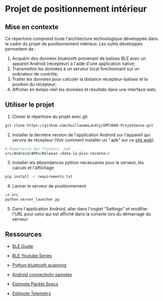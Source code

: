 # Projet de positionnement intérieur

## Mise en contexte
Ce répertoire comprend toute l'architecture technologique développée dans le cadre du projet de positionnement intérieur. Les outils développés permettent de :

1. Acquérir des données bluetooth provenant de balises BLE avec un appareil Android (récepteur) à l'aide d'une application native; 
1. Transmettre les données à un serveur local fonctionnant sur un ordinateur de contrôle;
1. Traiter les données pour calculer la distance récepteur-balises et la position du récepteur;
1. Afficher en temps-réel les données et résultats dans une interface web;

## Utiliser le projet
1. Cloner le répertoire du projet avec git
```bash
git clone https://github.com/GuillaumeLandry/GMT3060-ProjetGenie.git
```

2. Installer la dernière version de l'application Android sur l'appareil qui servira de récepteur (Voir comment installer un ".apk" sur ce [site web](https://www.groovypost.com/howto/install-apk-files-on-android/))
```bash
# Répertoire des fichiers .apk
src/Android/APKs/Release <date-la-plus-récente>/
```

3. Installer les dépendances python nécessaires pour le serveur, les calculs et l'affichage
```bash
pip install -r requirements.txt
```

4. Lancer le serveur de positionnement
```bash
cd src
python server_launcher.py
```

5. Dans l'application Android, aller dans l'onglet "Settings" et modifier l'URL pour celui qui est affiché dans la console lors du démarrage du serveur.

## Ressources
* [BLE Guide](https://punchthrough.com/android-ble-guide/)
* [BLE Youtube Series](https://www.youtube.com/watch?v=eZGixQzBo7Y)

* [Python bluetooth scanning](https://geektechstuff.com/2020/06/01/python-and-bluetooth-part-1-scanning-for-devices-and-services-python/)
* [Android connectivity samples](https://github.com/android/connectivity-samples/tree/master)
* [Estimote Packet Specs](https://github.com/Estimote/estimote-specs)
* [Estimote Telemetry](https://developer.estimote.com/sensors/estimote-telemetry/)